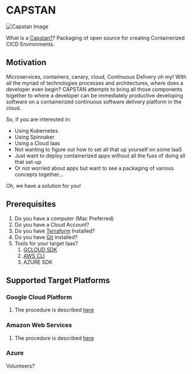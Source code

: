 # CAPSTAN

![Capstan Image](https://upload.wikimedia.org/wikipedia/commons/thumb/e/ea/Star_of_India_capstan_1.JPG/320px-Star_of_India_capstan_1.JPG)

What is a [Capstan?](https://en.wikipedia.org/wiki/Capstan_(nautical))?
Packaging of open source for creating Containerized CICD Environments.

## Motivation

Microservices, containers, canary, cloud, Continuous Delivery oh my! With all the myriad of technologies processes and architectures, where does a developer even begin? CAPSTAN attempts to bring all those components together to where a developer can be immediately productive developing software on a containerized continuous software delivery platform in the cloud.

So, if you are interested in:
- Using Kubernetes
- Using Spinnaker
- Using a Cloud Iaas
- Not wanting to figure out how to set all that up yourself on some IaaS
- Just want to deploy containerized apps without all the fuss of doing all that set-up
- Or not worried about apps but want to see a packaging of various concepts together...

Oh, we have a solution for you!


## Prerequisites

1. Do you have a computer (Mac Preferred)
1. Do you have a Cloud Account?
1. Do you have [Terraform](https://www.terraform.io/) Installed?
1. Do you have [Git](https://git-scm.com/book/en/v2/Getting-Started-Installing-Git) installed?
1. Tools for your target Iaas?
   1. [GCLOUD SDK](https://cloud.google.com/sdk/downloads)
   1. [AWS CLI](https://docs.aws.amazon.com/cli/latest/userguide/cli-chap-install.html)
   1. AZURE SDK

## Supported Target Platforms
### Google Cloud Platform

1. The procedure is described  [here](./gcp/README.md)

### Amazon Web Services

1. The procedure is described [here](./aws/README.md)

### Azure

Volunteers?


